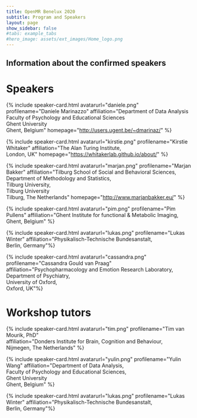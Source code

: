 ```yaml
---
title: OpenMR Benelux 2020
subtitle: Program and Speakers
layout: page
show_sidebar: false
#tabs: example_tabs
#hero_image: assets/ext_images/Home_logo.png
---
```


## Information about the confirmed speakers

<!--# ![speaker_1](assets/ext_images/speakers/)-->

<a id="speakers"></a>

# Speakers

<a name="daniele"></a>

{% include speaker-card.html
  avatarurl="daniele.png"
  profilename="Daniele Marinazzo"
  affiliation="Department of Data Analysis <br>Faculty of Psychology and Educational Sciences <br>Ghent University <br>Ghent, Belgium" homepage="http://users.ugent.be/~dmarinaz/" %}


<a name="kirstie"></a>

{% include speaker-card.html
  avatarurl="kirstie.png"
  profilename="Kirstie Whitaker"
  affiliation="The Alan Turing Institute,<br>London, UK"
  homepage="https://whitakerlab.github.io/about/" %}


<a name="marjan"></a>

{% include speaker-card.html
  avatarurl="marjan.png"
  profilename="Marjan Bakker"
  affiliation="Tilburg School of Social and Behavioral Sciences,<br>Department of Methodology and Statistics,<br>Tilburg University,<br>Tilburg University <br>Tilburg, The Netherlands"
  homepage="http://www.marjanbakker.eu/" %}


<a name="pim"></a>

{% include speaker-card.html
  avatarurl="pim.png"
  profilename="Pim Pullens"
  affiliation="Ghent Institute for functional & Metabolic Imaging,<br>Ghent, Belgium"  %}


<a name="lukas"></a>

{% include speaker-card.html
  avatarurl="lukas.png"
  profilename="Lukas Winter"
  affiliation="Physikalisch-Technische Bundesanstalt,<br>Berlin, Germany"%}


<a name="cassandra"></a>

{% include speaker-card.html
  avatarurl="cassandra.png"
  profilename="Cassandra Gould van Praag"
  affiliation="Psychopharmacology and Emotion Research Laboratory,<br>Department of Psychiatry,<br>University of Oxford,<br>Oxford, UK"%}


# Workshop tutors

<a name="tim"></a>
{% include speaker-card.html
  avatarurl="tim.png"
  profilename="Tim van Mourik, PhD"  
  affiliation="Donders Institute for Brain, Cognition and Behaviour,<br> Nijmegen, The Netherlands" %}


<a name="yulin"></a>

{% include speaker-card.html
  avatarurl="yulin.png"
  profilename="Yulin Wang"
  affiliation="Department of Data Analysis,<br>Faculty of Psychology and Educational Sciences,<br>Ghent University <br>Ghent, Belgium" %}


<a name="lukas"></a>

{% include speaker-card.html
  avatarurl="lukas.png"
  profilename="Lukas Winter"
  affiliation="Physikalisch-Technische Bundesanstalt,<br>Berlin, Germany"%}
